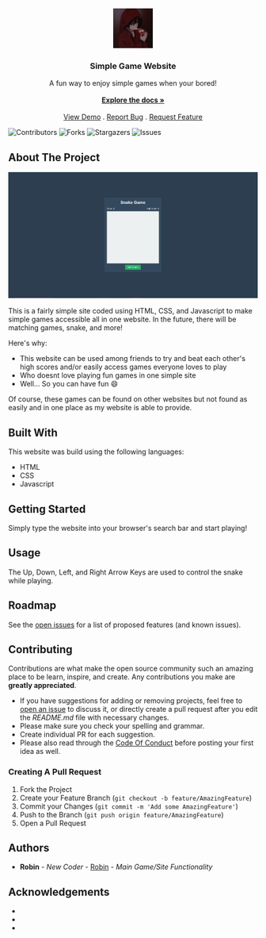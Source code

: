 <br/>
<p align="center">
  <a href="https://github.com/NickRobin23/NickRobin23.github.io">
    <img src="images/logo.jpg" alt="Logo" width="80" height="80">
  </a>

  <h3 align="center">Simple Game Website</h3>

  <p align="center">
    A fun way to enjoy simple games when your bored!
    <br/>
    <br/>
    <a href="https://github.com/NickRobin23/NickRobin23.github.io"><strong>Explore the docs »</strong></a>
    <br/>
    <br/>
    <a href="file:///D:/GitHub/NickRobin23.github.io/index.html">View Demo</a>
    .
    <a href="https://github.com/NickRobin23/NickRobin23.github.io/issues">Report Bug</a>
    .
    <a href="https://github.com/NickRobin23/NickRobin23.github.io/issues">Request Feature</a>
  </p>
</p>

![Contributors](https://img.shields.io/github/contributors/NickRobin23/NickRobin23.github.io?color=dark-green) ![Forks](https://img.shields.io/github/forks/NickRobin23/NickRobin23.github.io?style=social) ![Stargazers](https://img.shields.io/github/stars/NickRobin23/NickRobin23.github.io?style=social) ![Issues](https://img.shields.io/github/issues/NickRobin23/NickRobin23.github.io) 

## About The Project

![Screen Shot](images/example.png)

This is a fairly simple site coded using HTML, CSS, and Javascript to make simple games accessible all in one website. In the future, there will be matching games, snake, and more!

Here's why:

* This website can be used among friends to try and beat each other's high scores and/or easily access games everyone loves to play
* Who doesnt love playing fun games in one simple site
* Well... So you can have fun :smile:

Of course, these games can be found on other websites but not found as easily and in one place as my website is able to provide.

## Built With

This website was build using the following languages:
* HTML
* CSS
* Javascript

## Getting Started

Simply type the website into your browser's search bar and start playing!

## Usage

The Up, Down, Left, and Right Arrow Keys are used to control the snake while playing. 

## Roadmap

See the [open issues](https://github.com/NickRobin23/NickRobin23.github.io/issues) for a list of proposed features (and known issues).

## Contributing

Contributions are what make the open source community such an amazing place to be learn, inspire, and create. Any contributions you make are **greatly appreciated**.
* If you have suggestions for adding or removing projects, feel free to [open an issue](https://github.com/NickRobin23/NickRobin23.github.io/issues/new) to discuss it, or directly create a pull request after you edit the *README.md* file with necessary changes.
* Please make sure you check your spelling and grammar.
* Create individual PR for each suggestion.
* Please also read through the [Code Of Conduct](https://github.com/NickRobin23/NickRobin23.github.io/blob/main/CODE_OF_CONDUCT.md) before posting your first idea as well.

### Creating A Pull Request

1. Fork the Project
2. Create your Feature Branch (`git checkout -b feature/AmazingFeature`)
3. Commit your Changes (`git commit -m 'Add some AmazingFeature'`)
4. Push to the Branch (`git push origin feature/AmazingFeature`)
5. Open a Pull Request

## Authors

* **Robin** - *New Coder* - [Robin](https://github.com/NickRobin23) - *Main Game/Site Functionality*

## Acknowledgements

* []()
* []()
* []()
